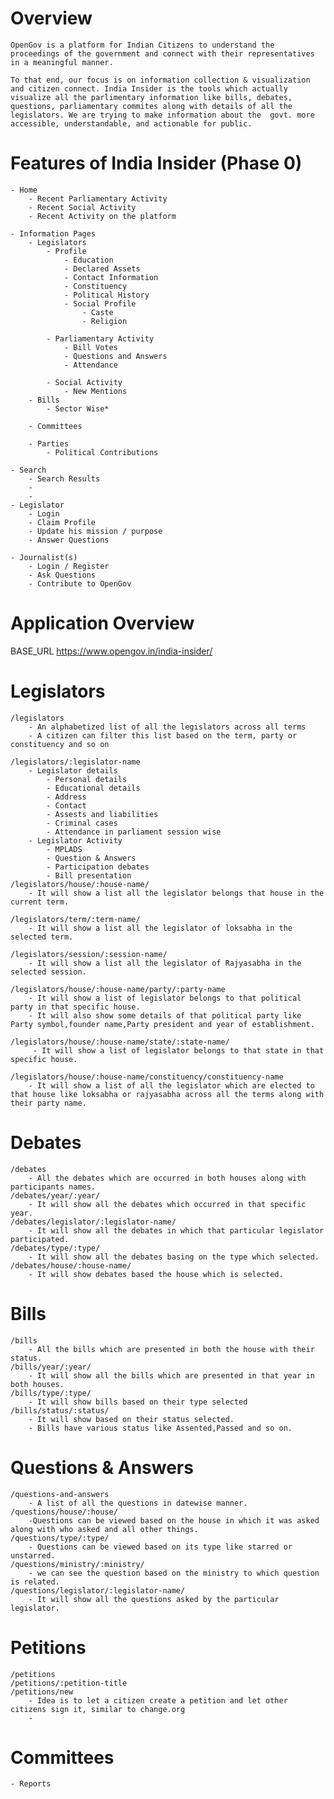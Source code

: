 # Overview
    OpenGov is a platform for Indian Citizens to understand the proceedings of the government and connect with their representatives in a meaningful manner. 

    To that end, our focus is on information collection & visualization and citizen connect. India Insider is the tools which actually visualize all the parlimentary information like bills, debates, questions, parliamentary commites along with details of all the legislators. We are trying to make information about the  govt. more accessible, understandable, and actionable for public.

# Features of India Insider (Phase 0)
    - Home
        - Recent Parliamentary Activity
        - Recent Social Activity
        - Recent Activity on the platform
    
    - Information Pages
        - Legislators
            - Profile
                - Education
                - Declared Assets
                - Contact Information
                - Constituency
                - Political History
                - Social Profile
                    - Caste
                    - Religion

            - Parliamentary Activity
                - Bill Votes
                - Questions and Answers
                - Attendance            
        
            - Social Activity
                - New Mentions
        - Bills
            - Sector Wise*
        
        - Committees
        
        - Parties
            - Political Contributions
    
    - Search
        - Search Results
        - 
        - 
    - Legislator
        - Login
        - Claim Profile
        - Update his mission / purpose
        - Answer Questions
    
    - Journalist(s)
        - Login / Register
        - Ask Questions
        - Contribute to OpenGov
  
# Application Overview

BASE_URL https://www.opengov.in/india-insider/

# Legislators  
    /legislators
        - An alphabetized list of all the legislators across all terms
        - A citizen can filter this list based on the term, party or constituency and so on

    /legislators/:legislator-name
        - Legislator details
            - Personal details
            - Educational details  
            - Address
            - Contact
            - Assests and liabilities  
            - Criminal cases 
            - Attendance in parliament session wise
        - Legislator Activity
            - MPLADS
            - Question & Answers
            - Participation debates 
            - Bill presentation 
    /legislators/house/:house-name/  
        - It will show a list all the legislator belongs that house in the current term.

    /legislators/term/:term-name/  
        - It will show a list all the legislator of loksabha in the selected term.

    /legislators/session/:session-name/  
        - It will show a list all the legislator of Rajyasabha in the selected session.

    /legislators/house/:house-name/party/:party-name  
        - It will show a list of legislator belongs to that political party in that specific house.
        - It will also show some details of that political party like Party symbol,founder name,Party president and year of establishment.

    /legislators/house/:house-name/state/:state-name/  
         - It will show a list of legislator belongs to that state in that specific house.  

    /legislators/house/:house-name/constituency/constituency-name 
        - It will show a list of all the legislator which are elected to that house like loksabha or rajyasabha across all the terms along with their party name.


# Debates    
    /debates  
        - All the debates which are occurred in both houses along with participants names.
    /debates/year/:year/  
        - It will show all the debates which occurred in that specific year.  
    /debates/legislator/:legislator-name/  
        - It will show all the debates in which that particular legislator participated.  
    /debates/type/:type/  
        - It will show all the debates basing on the type which selected.
    /debates/house/:house-name/  
        - It will show debates based the house which is selected.
   

# Bills  
    /bills
        - All the bills which are presented in both the house with their status. 
    /bills/year/:year/  
        - It will show all the bills which are presented in that year in both houses.
    /bills/type/:type/  
        - It will show bills based on their type selected
    /bills/status/:status/  
        - It will show based on their status selected.
        - Bills have various status like Assented,Passed and so on.


# Questions & Answers  
    /questions-and-answers
        - A list of all the questions in datewise manner.
    /questions/house/:house/  
        -Questions can be viewed based on the house in which it was asked along with who asked and all other things.
    /questions/type/:type/ 
        - Questions can be viewed based on its type like starred or unstarred.  
    /questions/ministry/:ministry/  
        - we can see the question based on the ministry to which question is related.
    /questions/legislator/:legislator-name/  
        - It will show all the questions asked by the particular legislator.  


# Petitions  
    /petitions
    /petitions/:petition-title
    /petitions/new
        - Idea is to let a citizen create a petition and let other citizens sign it, similar to change.org
        - 

# Committees  
    - Reports
